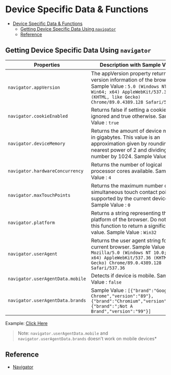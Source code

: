 # Device Specific Data & Functions

- [Device Specific Data & Functions](#device-specific-data--functions)
  - [Getting Device Specific Data Using `navigator`](#getting-device-specific-data-using-navigator)
  - [Reference](#reference)

## Getting Device Specific Data Using `navigator`

|Properties|Description with Sample Value|
|-|-|
|`navigator.appVersion`|The appVersion property returns the version information of the browser. Sample Value : `5.0 (Windows NT 10.0; Win64; x64) AppleWebKit/537.36 (KHTML, like Gecko) Chrome/89.0.4389.128 Safari/537.36`|
|`navigator.cookieEnabled`|Returns false if setting a cookie will be ignored and true otherwise. Sample Value : `true`|
|`navigator.deviceMemory`|Returns the amount of device memory in gigabytes. This value is an approximation given by rounding to the nearest power of 2 and dividing that number by 1024. Sample Value : `8`|
|`navigator.hardwareConcurrency`|Returns the number of logical processor cores available. Sample Value : `4`|
|`navigator.maxTouchPoints`|Returns the maximum number of simultaneous touch contact points are supported by the current device. Sample Value : `0`|
|`navigator.platform`|Returns a string representing the platform of the browser. Do not rely on this function to return a significant value. Sample Value : `Win32`|
|`navigator.userAgent`|Returns the user agent string for the current browser. Sample Value : `Mozilla/5.0 (Windows NT 10.0; Win64; x64) AppleWebKit/537.36 (KHTML, like Gecko) Chrome/89.0.4389.128 Safari/537.36`|
|`navigator.userAgentData.mobile`|Detects if device is mobile. Sample Value : `false`|
|`navigator.userAgentData.brands`| Sample Value : `[{"brand":"Google Chrome","version":"89"},{"brand":"Chromium","version":"89"},{"brand":";Not A Brand","version":"99"}]`|

Example: [Click Here](detect-device-example/)

> Note: `navigator.userAgentData.mobile` and `navigator.userAgentData.brands` doesn't work on mobile devices*

## Reference

- [Navigator](https://developer.mozilla.org/en-US/docs/Web/API/Navigator)
